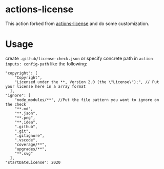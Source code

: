 # actions-license
This action forked from [actions-license](https://github.com/thalleslmF/actions-license) and do some customization.

# Usage

create `.github/license-check.json` or specify concrete path in `action inputs: config-path` like the following:

```
"copyright": [
    "Copyright",
    "Licensed under the **, Version 2.0 (the \"License\");", // Put your license here in a array format
  ],
"ignore": [
    "node_modules/**", //Put the file pattern you want to ignore on the check
    "**.md",
    "**.json",
    "**.png",
    "**.idea",
    ".github",
    ".git",
    ".gitignore",
    ".vscode",
    "coverage/**",
    "upgrades/**",
    "**.svg"
  ],
"startDateLicense": 2020
``` 
[Deno license checker]: https://github.com/kt3k/deno_license_checker

 
```
